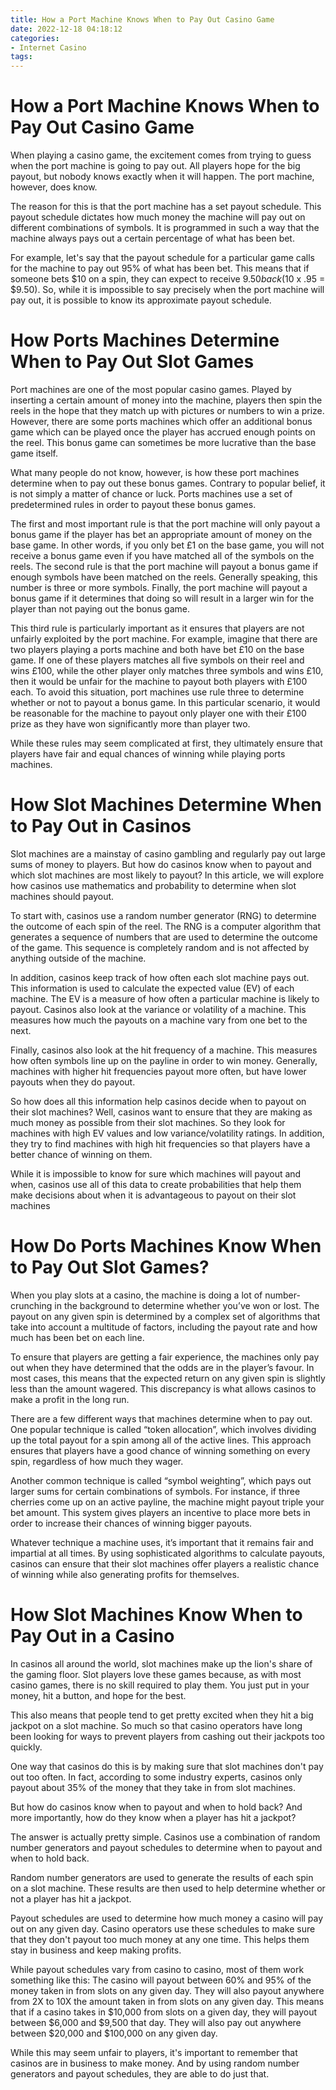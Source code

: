 ```yaml
---
title: How a Port Machine Knows When to Pay Out Casino Game 
date: 2022-12-18 04:18:12
categories:
- Internet Casino
tags:
---
```



#  How a Port Machine Knows When to Pay Out Casino Game 

When playing a casino game, the excitement comes from trying to guess when the port machine is going to pay out. All players hope for the big payout, but nobody knows exactly when it will happen. The port machine, however, does know.

The reason for this is that the port machine has a set payout schedule. This payout schedule dictates how much money the machine will pay out on different combinations of symbols. It is programmed in such a way that the machine always pays out a certain percentage of what has been bet.

For example, let's say that the payout schedule for a particular game calls for the machine to pay out 95% of what has been bet. This means that if someone bets $10 on a spin, they can expect to receive $9.50 back ($10 x .95 = $9.50). So, while it is impossible to say precisely when the port machine will pay out, it is possible to know its approximate payout schedule.

#  How Ports Machines Determine When to Pay Out Slot Games 

Port machines are one of the most popular casino games. Played by inserting a certain amount of money into the machine, players then spin the reels in the hope that they match up with pictures or numbers to win a prize. However, there are some ports machines which offer an additional bonus game which can be played once the player has accrued enough points on the reel. This bonus game can sometimes be more lucrative than the base game itself.

What many people do not know, however, is how these port machines determine when to pay out these bonus games. Contrary to popular belief, it is not simply a matter of chance or luck. Ports machines use a set of predetermined rules in order to payout these bonus games.

The first and most important rule is that the port machine will only payout a bonus game if the player has bet an appropriate amount of money on the base game. In other words, if you only bet £1 on the base game, you will not receive a bonus game even if you have matched all of the symbols on the reels. The second rule is that the port machine will payout a bonus game if enough symbols have been matched on the reels. Generally speaking, this number is three or more symbols. Finally, the port machine will payout a bonus game if it determines that doing so will result in a larger win for the player than not paying out the bonus game.

This third rule is particularly important as it ensures that players are not unfairly exploited by the port machine. For example, imagine that there are two players playing a ports machine and both have bet £10 on the base game. If one of these players matches all five symbols on their reel and wins £100, while the other player only matches three symbols and wins £10, then it would be unfair for the machine to payout both players with £100 each. To avoid this situation, port machines use rule three to determine whether or not to payout a bonus game. In this particular scenario, it would be reasonable for the machine to payout only player one with their £100 prize as they have won significantly more than player two.

While these rules may seem complicated at first, they ultimately ensure that players have fair and equal chances of winning while playing ports machines.

#  How Slot Machines Determine When to Pay Out in Casinos 

Slot machines are a mainstay of casino gambling and regularly pay out large sums of money to players. But how do casinos know when to payout and which slot machines are most likely to payout? In this article, we will explore how casinos use mathematics and probability to determine when slot machines should payout.

To start with, casinos use a random number generator (RNG) to determine the outcome of each spin of the reel. The RNG is a computer algorithm that generates a sequence of numbers that are used to determine the outcome of the game. This sequence is completely random and is not affected by anything outside of the machine. 

In addition, casinos keep track of how often each slot machine pays out. This information is used to calculate the expected value (EV) of each machine. The EV is a measure of how often a particular machine is likely to payout. Casinos also look at the variance or volatility of a machine. This measures how much the payouts on a machine vary from one bet to the next. 

Finally, casinos also look at the hit frequency of a machine. This measures how often symbols line up on the payline in order to win money. Generally, machines with higher hit frequencies payout more often, but have lower payouts when they do payout. 

So how does all this information help casinos decide when to payout on their slot machines? Well, casinos want to ensure that they are making as much money as possible from their slot machines. So they look for machines with high EV values and low variance/volatility ratings. In addition, they try to find machines with high hit frequencies so that players have a better chance of winning on them. 

While it is impossible to know for sure which machines will payout and when, casinos use all of this data to create probabilities that help them make decisions about when it is advantageous to payout on their slot machines

#  How Do Ports Machines Know When to Pay Out Slot Games? 

When you play slots at a casino, the machine is doing a lot of number-crunching in the background to determine whether you’ve won or lost. The payout on any given spin is determined by a complex set of algorithms that take into account a multitude of factors, including the payout rate and how much has been bet on each line. 

To ensure that players are getting a fair experience, the machines only pay out when they have determined that the odds are in the player’s favour. In most cases, this means that the expected return on any given spin is slightly less than the amount wagered. This discrepancy is what allows casinos to make a profit in the long run. 

There are a few different ways that machines determine when to pay out. One popular technique is called “token allocation”, which involves dividing up the total payout for a spin among all of the active lines. This approach ensures that players have a good chance of winning something on every spin, regardless of how much they wager. 

Another common technique is called “symbol weighting”, which pays out larger sums for certain combinations of symbols. For instance, if three cherries come up on an active payline, the machine might payout triple your bet amount. This system gives players an incentive to place more bets in order to increase their chances of winning bigger payouts. 

Whatever technique a machine uses, it’s important that it remains fair and impartial at all times. By using sophisticated algorithms to calculate payouts, casinos can ensure that their slot machines offer players a realistic chance of winning while also generating profits for themselves.

#  How Slot Machines Know When to Pay Out in a Casino

In casinos all around the world, slot machines make up the lion's share of the gaming floor. Slot players love these games because, as with most casino games, there is no skill required to play them. You just put in your money, hit a button, and hope for the best.

This also means that people tend to get pretty excited when they hit a big jackpot on a slot machine. So much so that casino operators have long been looking for ways to prevent players from cashing out their jackpots too quickly.

One way that casinos do this is by making sure that slot machines don't pay out too often. In fact, according to some industry experts, casinos only payout about 35% of the money that they take in from slot machines.

But how do casinos know when to payout and when to hold back? And more importantly, how do they know when a player has hit a jackpot?

The answer is actually pretty simple. Casinos use a combination of random number generators and payout schedules to determine when to payout and when to hold back.

Random number generators are used to generate the results of each spin on a slot machine. These results are then used to help determine whether or not a player has hit a jackpot.

Payout schedules are used to determine how much money a casino will pay out on any given day. Casino operators use these schedules to make sure that they don't payout too much money at any one time. This helps them stay in business and keep making profits.

While payout schedules vary from casino to casino, most of them work something like this: The casino will payout between 60% and 95% of the money taken in from slots on any given day. They will also payout anywhere from 2X to 10X the amount taken in from slots on any given day. This means that if a casino takes in $10,000 from slots on a given day, they will payout between $6,000 and $9,500 that day. They will also pay out anywhere between $20,000 and $100,000 on any given day.

While this may seem unfair to players, it's important to remember that casinos are in business to make money. And by using random number generators and payout schedules, they are able to do just that.